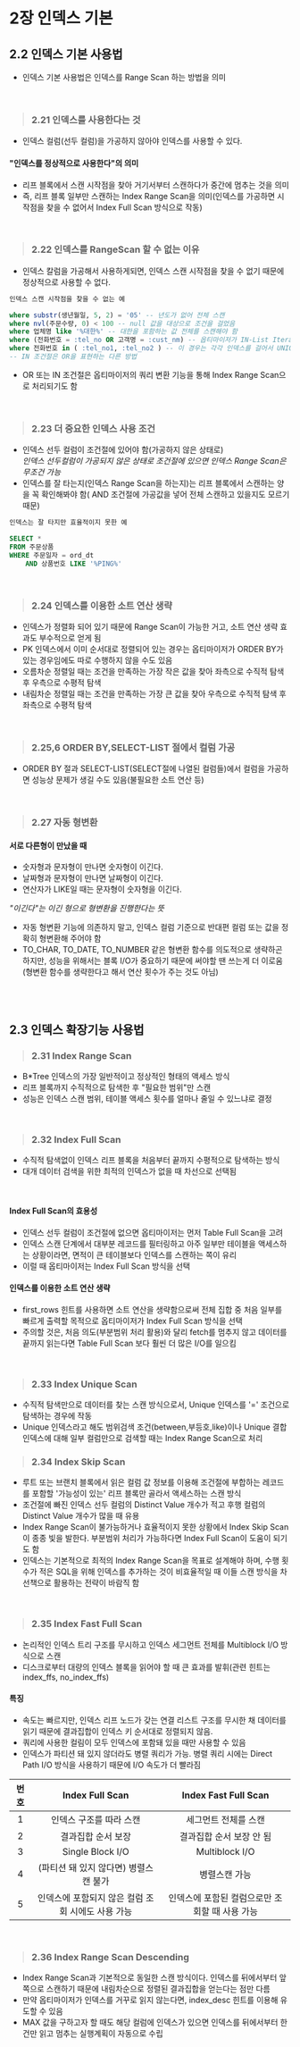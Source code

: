 # 2장 인덱스 기본

## 2.2 인덱스 기본 사용법
- 인덱스 기본 사용법은 인덱스를 Range Scan 하는 방법을 의미
<br>

> ### 2.21 인덱스를 사용한다는 것
- 인덱스 컬럼(선두 컬럼)을 가공하지 않아야 인덱스를 사용할 수 있다.  

#### "인덱스를 정상적으로 사용한다"의 의미
- 리프 블록에서 스캔 시작점을 찾아 거기서부터 스캔하다가 중간에 멈추는 것을 의미
- 즉, 리프 블록 일부만 스캔하는 Index Range Scan을 의미(인덱스를 가공하면 시작점을 찾을 수 없어서 Index Full Scan 방식으로 작동)
<br>

> ### 2.22 인덱스를 RangeScan 할 수 없는 이유
- 인덱스 칼럼을 가공해서 사용하게되면, 인덱스 스캔 시작점을 찾을 수 없기 때문에 정상적으로 사용할 수 없다.  
```sql
인덱스 스캔 시작점을 찾을 수 없는 예

where substr(생년월일, 5, 2) = '05' -- 년도가 없어 전체 스캔
where nvl(주문수량, 0) < 100 -- null 값을 대상으로 조건을 걸었음
where 업체명 like '%대한%' -- 대한을 포함하는 값 전체를 스캔해야 함
where (전화번호 = :tel_no OR 고객명 = :cust_nm) -- 옵티마이저가 IN-List Iterator를 사용하기 때문에 개수만큼 Index Range Scan을 반복한다
where 전화번호 in ( :tel_no1, :tel_no2 ) -- 이 경우는 각각 인덱스를 걸어서 UNION ALL 방식을 사용
-- IN 조건절은 OR을 표현하는 다른 방법
```
- OR 또는 IN 조건절은 옵티마이저의 쿼리 변환 기능을 통해 Index Range Scan으로 처리되기도 함
<br>

> ### 2.23 더 중요한 인덱스 사용 조건
- 인덱스 선두 컬럼이 조건절에 있어야 함(가공하지 않은 상태로)   
*인덱스 선두컬럼이 가공되지 않은 상태로 조건절에 있으면 인덱스 Range Scan은 무조건 가능*  
- 인덱스를 잘 타는지(인덱스 Range Scan을 하는지)는 리프 블록에서 스캔하는 양을 꼭 확인해봐야 함( AND 조건절에 가공값을 넣어 전체 스캔하고 있을지도 모르기 때문)
```sql
인덱스는 잘 타지만 효율적이지 못한 예

SELECT *
FROM 주문상품
WHERE 주문일자 = ord_dt
    AND 상품번호 LIKE '%PING%'
```
<br>

> ### 2.24 인덱스를 이용한 소트 연산 생략
- 인덱스가 정렬화 되어 있기 때문에 Range Scan이 가능한 거고, 소트 연산 생략 효과도 부수적으로 얻게 됨
- PK 인덱스에서 이미 순서대로 정렬되어 있는 경우는 옵티마이저가 ORDER BY가 있는 경우임에도 따로 수행하지 않을 수도 있음
- 오름차순 정렬일 때는 조건을 만족하는 가장 작은 값을 찾아 좌측으로 수직적 탐색 후 우측으로 수평적 탐색
- 내림차순 정렬일 때는 조건을 만족하는 가장 큰 값을 찾아 우측으로 수직적 탐색 후 좌측으로 수평적 탐색
<br>

> ### 2.25,6 ORDER BY,SELECT-LIST 절에서 컬럼 가공
- ORDER BY 절과 SELECT-LIST(SELECT절에 나열된 컬럼들)에서 컬럼을 가공하면 성능상 문제가 생길 수도 있음(불필요한 소트 연산 등)
<br>

> ### 2.27 자동 형변환
#### 서로 다른형이 만났을 때
  - 숫자형과 문자형이 만나면 숫자형이 이긴다.
  - 날짜형과 문자형이 만나면 날짜형이 이긴다.
  - 연산자가 LIKE일 때는 문자형이 숫자형을 이긴다.  
  
  *"이긴다"는 이긴 형으로 형변환을 진행한다는 뜻*

- 자동 형변환 기능에 의존하지 말고, 인덱스 컬럼 기준으로 반대편 컬럼 또는 값을 정확히 형변환해 주어야 함
- TO_CHAR, TO_DATE, TO_NUMBER 같은 형변환 함수를 의도적으로 생략하곤 하지만, 성능을 위해서는 블록 I/O가 중요하기 때문에 써야할 땐 쓰는게 더 이로움(형변환 함수를 생략한다고 해서 연산 횟수가 주는 것도 아님)
<br>
<br>

## 2.3 인덱스 확장기능 사용법

> ### 2.31 Index Range Scan
- B*Tree 인덱스의 가장 일반적이고 정상적인 형태의 액세스 방식
- 리프 블록까지 수직적으로 탐색한 후 "필요한 범위"만 스캔
- 성능은 인덱스 스캔 범위, 테이블 액세스 횟수를 얼마나 줄일 수 있느냐로 결정
<br>

> ### 2.32 Index Full Scan
- 수직적 탐색없이 인덱스 리프 블록을 처음부터 끝까지 수평적으로 탐색하는 방식
- 대개 데이터 검색을 위한 최적의 인덱스가 없을 때 차선으로 선택됨
<br>

#### Index Full Scan의 효용성
- 인덱스 선두 컬럼이 조건절에 없으면 옵티마이저는 먼저 Table Full Scan을 고려
- 인덱스 스캔 단계에서 대부분 레코드를 필터링하고 아주 일부만 테이블을 액세스하는 상황이라면, 면적이 큰 테이블보다 인덱스를 스캔하는 쪽이 유리
- 이럴 때 옵티마이저는 Index Full Scan 방식을 선택

#### 인덱스를 이용한 소트 연산 생략
- first_rows 힌트를 사용하면 소트 연산을 생략함으로써 전체 집합 중 처음 일부를 빠르게 출력할 목적으로 옵티마이저가 Index Full Scan 방식을 선택
- 주의할 것은, 처음 의도(부분범위 처리 활용)와 달리 fetch를 멈추지 않고 데이터를 끝까지 읽는다면 Table Full Scan 보다 훨씬 더 많은 I/O를 일으킴
<br>

> ### 2.33 Index Unique Scan
- 수직적 탐색만으로 데이터를 찾는 스캔 방식으로서, Unique 인덱스를 '=' 조건으로 탐색하는 경우에 작동
- Unique 인덱스라고 해도 범위검색 조건(between,부등호,like)이나 Unique 결합 인덱스에 대해 일부 컬럼만으로 검색할 때는 Index Range Scan으로 처리

> ### 2.34 Index Skip Scan
- 루트 또는 브랜치 블록에서 읽은 컬럼 값 정보를 이용해 조건절에 부합하는 레코드를 포함할 '가능성이 있는' 리프 블록만 골라서 액세스하는 스캔 방식
- 조건절에 빠진 인덱스 선두 컬럼의 Distinct Value 개수가 적고 후행 컬럼의 Distinct Value 개수가 많을 때 유용
- Index Range Scan이 불가능하거나 효율적이지 못한 상황에서 Index Skip Scan이 종종 빛을 발한다. 부분범위 처리가 가능하다면 Index Full Scan이 도움이 되기도 함
- 인덱스는 기본적으로 최적의 Index Range Scan을 목표로 설계해야 하며, 수행 횟수가 적은 SQL을 위해 인덱스를 추가하는 것이 비효율적일 때 이들 스캔 방식을 차선책으로 활용하는 전략이 바람직 함
<br>

> ### 2.35 Index Fast Full Scan
- 논리적인 인덱스 트리 구조를 무시하고 인덱스 세그먼트 전체를 Multiblock I/O 방식으로 스캔
- 디스크로부터 대량의 인덱스 블록을 읽어야 할 때 큰 효과를 발휘(관련 힌트는 index_ffs, no_index_ffs)

#### 특징
- 속도는 빠르지만, 인덱스 리프 노드가 갖는 연결 리스트 구조를 무시한 채 데이터를 읽기 때문에 결과집합이 인덱스 키 순서대로 정렬되지 않음.
- 쿼리에 사용한 컬림이 모두 인덱스에 포함돼 있을 때만 사용할 수 있음
- 인덱스가 파티션 돼 있지 않더라도 병렬 쿼리가 가능. 병렬 쿼리 시에는 Direct Path I/O 방식을 사용하기 때문에 I/O 속도가 더 빨라짐

|번호|Index Full Scan|Index Fast Full Scan|
|:------:|:------:|:------:|
|1|인덱스 구조를 따라 스캔|세그먼트 전체를 스캔|
|2|결과집합 순서 보장|결과집합 순서 보장 안 됨|
|3|Single Block I/O|Multiblock I/O|
|4|(파티션 돼 있지 않다면) 병렬스캔 불가|병렬스캔 가능|
|5|인덱스에 포함되지 않은 컬럼 조회 시에도 사용 가능|인덱스에 포함된 컬럼으로만 조회할 때 사용 가능|
<br>

> ### 2.36 Index Range Scan Descending
- Index Range Scan과 기본적으로 동일한 스캔 방식이다. 인덱스를 뒤에서부터 앞쪽으로 스캔하기 때문에 내림차순으로 정렬된 결과집합을 얻는다는 점만 다름
- 만약 옵티마이저가 인덱스를 거꾸로 읽지 않는다면, index_desc 힌트를 이용해 유도할 수 있음
- MAX 값을 구하고자 할 때도 해당 컬럼에 인덱스가 있으면 인덱스를 뒤에서부터 한 건만 읽고 멈추는 실행계획이 자동으로 수립
